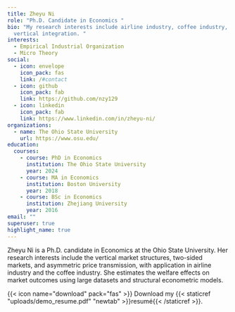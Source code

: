 ```yaml
---
title: Zheyu Ni
role: "Ph.D. Candidate in Economics "
bio: "My research interests include airline industry, coffee industry, two-sided markets,
  vertical integration. "
interests:
  - Empirical Industrial Organization
  - Micro Theory
social:
  - icon: envelope
    icon_pack: fas
    link: /#contact
  - icon: github
    icon_pack: fab
    link: https://github.com/nzy129
  - icon: linkedin
    icon_pack: fab
    link: https://www.linkedin.com/in/zheyu-ni/
organizations:
  - name: The Ohio State University
    url: https://www.osu.edu/
education:
  courses:
    - course: PhD in Economics
      institution: The Ohio State University
      year: 2024
    - course: MA in Economics
      institution: Boston University
      year: 2018
    - course: BSc in Economics
      institution: Zhejiang University
      year: 2016
email: ""
superuser: true
highlight_name: true
---
```


Zheyu Ni is a Ph.D. candidate in Economics at the Ohio State University. Her research interests include the vertical market structures, two-sided markets, and asymmetric price transmission, with application in airline industry and the coffee industry. She estimates the welfare effects on market outcomes using large datasets and structural econometric models. 

{{< icon name="download" pack="fas" >}} Download my {{< staticref "uploads/demo_resume.pdf" "newtab" >}}resumé{{< /staticref >}}.
